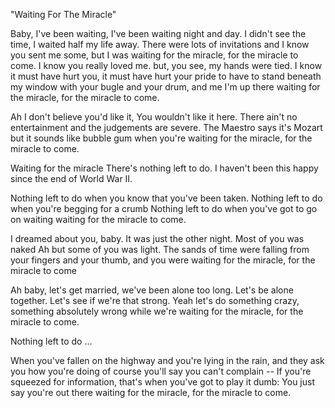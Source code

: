 "Waiting For The Miracle"

Baby, I've been waiting,
I've been waiting night and day.
I didn't see the time,
I waited half my life away.
There were lots of invitations
and I know you sent me some,
but I was waiting
for the miracle, for the miracle to come.
I know you really loved me.
but, you see, my hands were tied.
I know it must have hurt you,
it must have hurt your pride
to have to stand beneath my window
with your bugle and your drum,
and me I'm up there waiting
for the miracle, for the miracle to come.

Ah I don't believe you'd like it,
You wouldn't like it here.
There ain't no entertainment
and the judgements are severe.
The Maestro says it's Mozart
but it sounds like bubble gum
when you're waiting
for the miracle, for the miracle to come.

Waiting for the miracle
There's nothing left to do.
I haven't been this happy
since the end of World War II.

Nothing left to do
when you know that you've been taken.
Nothing left to do
when you're begging for a crumb
Nothing left to do
when you've got to go on waiting
waiting for the miracle to come.

I dreamed about you, baby.
It was just the other night.
Most of you was naked
Ah but some of you was light.
The sands of time were falling
from your fingers and your thumb,
and you were waiting
for the miracle, for the miracle to come

Ah baby, let's get married,
we've been alone too long.
Let's be alone together.
Let's see if we're that strong.
Yeah let's do something crazy,
something absolutely wrong
while we're waiting
for the miracle, for the miracle to come.

Nothing left to do ...

When you've fallen on the highway
and you're lying in the rain,
and they ask you how you're doing
of course you'll say you can't complain --
If you're squeezed for information,
that's when you've got to play it dumb:
You just say you're out there waiting
for the miracle, for the miracle to come.
